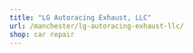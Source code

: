 ```yaml
---
title: "LG Autoracing Exhaust, LLC"
url: /manchester/lg-autoracing-exhaust-llc/
shop: car repair
---
```

